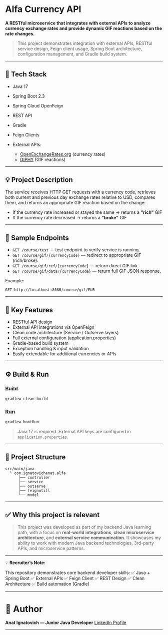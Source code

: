 # Alfa Currency API

**A RESTful microservice that integrates with external APIs to analyze currency exchange rates and provide dynamic GIF reactions based on the rate changes.**

> This project demonstrates integration with external APIs, RESTful service design, Feign client usage, Spring Boot architecture, configuration management, and Gradle build system.

---

## 🔧 Tech Stack

* Java 17
* Spring Boot 2.3
* Spring Cloud OpenFeign
* REST API
* Gradle
* Feign Clients
* External APIs:

  * [OpenExchangeRates.org](https://openexchangerates.org/) (currency rates)
  * [GIPHY](https://developers.giphy.com/) (GIF reactions)

---

## 💡 Project Description

The service receives HTTP GET requests with a currency code, retrieves both current and previous day exchange rates relative to USD, compares them, and returns an appropriate GIF reaction based on the change:

* If the currency rate increased or stayed the same → returns a **"rich"** GIF
* If the currency rate decreased → returns a **"broke"** GIF

---

## 🔗 Sample Endpoints

* `GET /course/test` — test endpoint to verify service is running.
* `GET /course/gif/{currencyCode}` — redirect to appropriate GIF (rich/broke).
* `GET /course/gif/ref/{currencyCode}` — return direct GIF link.
* `GET /course/gif/data/{currencyCode}` — return full GIF JSON response.

Example:

```
GET http://localhost:8080/course/gif/EUR
```

---

## 🚀 Key Features

* RESTful API design
* External API integrations via OpenFeign
* Clean code architecture (Service / Outserve layers)
* Full external configuration (application.properties)
* Gradle-based build system
* Exception handling & input validation
* Easily extendable for additional currencies or APIs

---

## ⚙️ Build & Run

### Build

```bash
gradlew clean build
```

### Run

```bash
gradlew bootRun
```

> Java 17 is required. External API keys are configured in `application.properties`.

---

## 📂 Project Structure

```
src/main/java
  └ com.ignatovichanat.alfa
      ├── controller
      ├── service
      ├── outserve
      ├── feignutill
      └── model
```

---

## ✅ Why this project is relevant

> This project was developed as part of my backend Java learning path, with a focus on **real-world integrations**, **clean microservice architecture**, and **external service communication**. It showcases my ability to work with modern Java backend technologies, 3rd-party APIs, and microservice patterns.

---

💡 **Recruiter’s Note:**

This repository demonstrates core backend developer skills:
✅ Java + Spring Boot
✅ External APIs
✅ Feign Client
✅ REST Design
✅ Clean Architecture
✅ Build automation (Gradle)

---

# 🔗 Author

**Anat Ignatovich — Junior Java Developer**
[LinkedIn Profile](https://www.linkedin.com/in/anat-ignatovich-38b59824b/)

---

